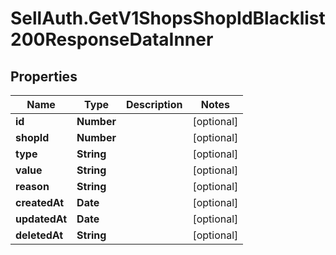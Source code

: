 # SellAuth.GetV1ShopsShopIdBlacklist200ResponseDataInner

## Properties

Name | Type | Description | Notes
------------ | ------------- | ------------- | -------------
**id** | **Number** |  | [optional] 
**shopId** | **Number** |  | [optional] 
**type** | **String** |  | [optional] 
**value** | **String** |  | [optional] 
**reason** | **String** |  | [optional] 
**createdAt** | **Date** |  | [optional] 
**updatedAt** | **Date** |  | [optional] 
**deletedAt** | **String** |  | [optional] 


